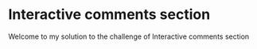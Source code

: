 # Interactive comments section

Welcome to my solution to the challenge of Interactive comments section
